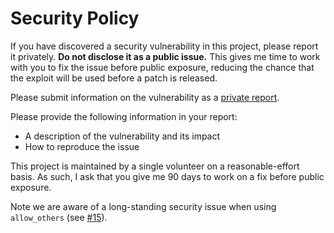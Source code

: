 # Security Policy

If you have discovered a security vulnerability in this project, please report it
privately. **Do not disclose it as a public issue.** This gives me time to work with you
to fix the issue before public exposure, reducing the chance that the exploit will be
used before a patch is released.

Please submit information on the vulnerability as a
[private report](https://github.com/libarchive/libarchive/security/advisories/new).

Please provide the following information in your report:

- A description of the vulnerability and its impact
- How to reproduce the issue

This project is maintained by a single volunteer on a reasonable-effort basis. As such,
I ask that you give me 90 days to work on a fix before public exposure.

Note we are aware of a long-standing security issue when using `allow_others` (see
[#15](https://github.com/libfuse/libfuse/issues/15)).